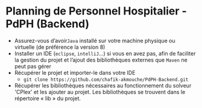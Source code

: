 # Planning de Personnel Hospitalier - PdPH (Backend)

-   Assurez-vous d’avoir`Java` installé sur votre machine physique ou virtuelle (de préférence la version 8)
-   Installer un IDE (`eclipse`, `intelliJ`…) si vous en avez pas, afin de faciliter la gestion du projet et l’ajout des bibliothèques externes que `Maven` ne peut pas gérer
-   Récupérer le projet et importer-le dans votre IDE
    -   `git clone https://github.com/chafik-akmouche/PdPH-Backend.git` 
-   Récupérer les bibliothèques nécessaires au fonctionnement du solveur 'CPlex' et les ajouter au projet. Les bibliothèques se trouvent dans le répertoire « lib » du projet.


